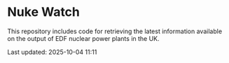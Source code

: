 # Nuke Watch

This repository includes code for retrieving the latest information available on the output of EDF nuclear power plants in the UK.

Last updated: 2025-10-04 11:11